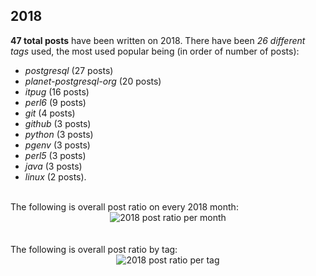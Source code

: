 ## 2018 
**47 total posts** have been written on 2018.
There have been *26 different tags* used, the most
used popular being (in order of number of posts):
 
- *postgresql* (27 posts)  
- *planet-postgresql-org* (20 posts)  
- *itpug* (16 posts)  
- *perl6* (9 posts)  
- *git* (4 posts)  
- *github* (3 posts)  
- *python* (3 posts)  
- *pgenv* (3 posts)  
- *perl5* (3 posts)  
- *java* (3 posts)  
- *linux* (2 posts).<br/>
<br/>
The following is overall post ratio on every 2018 month:
<br/>
    <center>
      <img src="/images/stats/_2018-months.png" alt="2018 post ratio per month" />
    </center>
<br/>

<br/>
The following is overall post ratio by tag:
<br/>
  <center>
    <img src="/images/stats/_2018-tags.png" alt="2018 post ratio per tag" />
  </center>
<br/>
